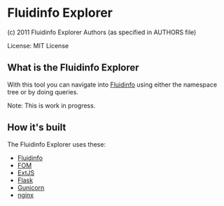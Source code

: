 Fluidinfo Explorer
================

(c) 2011 Fluidinfo Explorer Authors (as specified in AUTHORS file)

License: MIT License

What is the Fluidinfo Explorer
------------------------------

With this tool you can navigate into [Fluidinfo](http://www.fluidinfo.com)
using either the namespace tree or by doing queries.

Note: This is work in progress.

How it's built
--------------

The Fluidinfo Explorer uses these:

* [Fluidinfo](http://www.fluidinfo.com)
* [FOM](https://launchpad.net/fom)
* [ExtJS](http://www.extjs.com)
* [Flask](http://flask.pocoo.org)
* [Gunicorn](http://gunicorn.org)
* [nginx](http://nginx.org)
